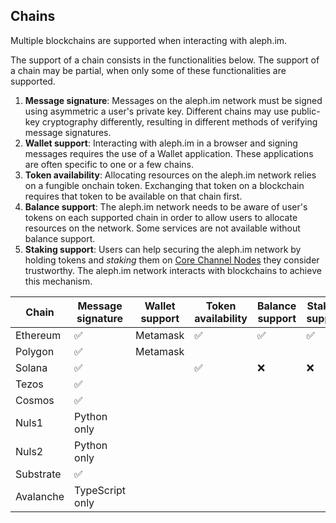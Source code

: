 ## Chains

Multiple blockchains are supported when interacting with aleph.im.

The support of a chain consists in the functionalities below. 
The support of a chain may be partial, when only some of these 
functionalities are supported.

1. **Message signature**:
   Messages on the aleph.im network must be signed using asymmetric a user's private key.
   Different chains may use public-key cryptography differently, resulting in different methods
   of verifying message signatures.
2. **Wallet support**:
   Interacting with aleph.im in a browser and signing messages requires the use of a Wallet application. 
   These applications are often specific to one or a few chains.
3. **Token availability**:
   Allocating resources on the aleph.im network relies on a fungible onchain token.
   Exchanging that token on a blockchain requires that token to be available on that chain first. 
4. **Balance support**:
   The aleph.im network needs to be aware of user's tokens on each supported chain in order to allow
   users to allocate resources on the network. Some services are not available without balance support.
5. **Staking support**:
   Users can help securing the aleph.im network by holding tokens and _staking_ them on 
   [Core Channel Nodes](../nodes/Core_(CCN)/index.md) they consider trustworthy. The aleph.im network
   interacts with blockchains to achieve this mechanism.


| Chain     | Message signature | Wallet support | Token availability | Balance support | Staking support |
|-----------|-------------------|----------------|--------------------|-----------------|-----------------|
| Ethereum  | ✅                 | Metamask       | ✅                 | ✅              | ✅               |
| Polygon   | ✅                 | Metamask       |                    |                |                 |
| Solana    | ✅                 |                | ✅                  | ❌             | ❌               |
| Tezos     | ✅                 |                |                    |                |                 |
| Cosmos    | ✅                 |                |                    |                |                 |
| Nuls1     | Python only        |                |                    |                 |                 |
| Nuls2     | Python only        |                |                    |                 |                 |
| Substrate | ✅                 |                |                    |                |                 |
| Avalanche | TypeScript only    |                |                    |                 |                 |
